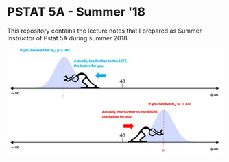 # PSTAT 5A - Summer '18

This repository contains the lecture notes that I prepared as Summer Instructor of Pstat 5A during summer 2018. 

![hypothesis_test](https://github.com/javzapata/pstat5Asummer18/blob/master/fig1.png)
